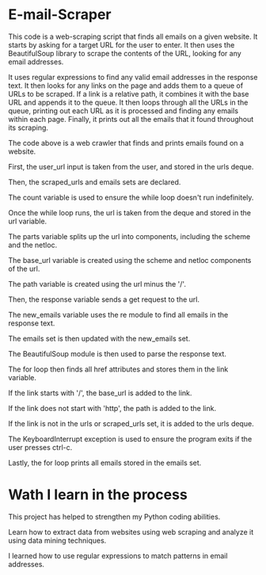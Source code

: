 # E-mail-Scraper

This code is a web-scraping script that finds all emails on a given website. It starts by asking for a target URL for the user to enter. It then uses the BeautifulSoup library to scrape the contents of the URL, looking for any email addresses.

It uses regular expressions to find any valid email addresses in the response text. It then looks for any links on the page and adds them to a queue of URLs to be scraped. If a link is a relative path, it combines it with the base URL and appends it to the queue. It then loops through all the URLs in the queue, printing out each URL as it is processed and finding any emails within each page. Finally, it prints out all the emails that it found throughout its scraping.

The code above is a web crawler that finds and prints emails found on a website.

First, the user_url input is taken from the user, and stored in the urls deque.

Then, the scraped_urls and emails sets are declared.

The count variable is used to ensure the while loop doesn't run indefinitely.

Once the while loop runs, the url is taken from the deque and stored in the url variable.

The parts variable splits up the url into components, including the scheme and the netloc.

The base_url variable is created using the scheme and netloc components of the url.

The path variable is created using the url minus the '/'.

Then, the response variable sends a get request to the url.

The new_emails variable uses the re module to find all emails in the response text.

The emails set is then updated with the new_emails set.

The BeautifulSoup module is then used to parse the response text.

The for loop then finds all href attributes and stores them in the link variable.

If the link starts with '/', the base_url is added to the link.

If the link does not start with 'http', the path is added to the link.

If the link is not in the urls or scraped_urls set, it is added to the urls deque.

The KeyboardInterrupt exception is used to ensure the program exits if the user presses ctrl-c.

Lastly, the for loop prints all emails stored in the emails set.

# Wath I learn in the process

This project has helped to strengthen my Python coding abilities.

Learn how to extract data from websites using web scraping and analyze it using data mining techniques.

I learned how to use regular expressions to match patterns in email addresses.
